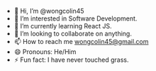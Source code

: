 - 👋 Hi, I’m @wongcolin45
- 👀 I’m interested in Software Development.
- 🌱 I’m currently learning React JS.
- 💞️ I’m looking to collaborate on anything.
- 📫 How to reach me wongcolin45@gmail.com
- 😄 Pronouns: He/Him
- ⚡ Fun fact: I have never touched grass.

<!---
wongcolin45/wongcolin45 is a ✨ special ✨ repository because its `README.md` (this file) appears on your GitHub profile.
You can click the Preview link to take a look at your changes.
--->
